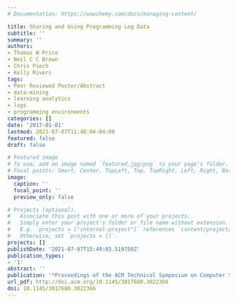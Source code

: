 ```yaml
---
# Documentation: https://wowchemy.com/docs/managing-content/

title: Sharing and Using Programming Log Data
subtitle: ''
summary: ''
authors:
- Thomas W Price
- Neil C C Brown
- Chris Piech
- Kelly Rivers
tags:
- Peer Reviewed Poster/Abstract
- data-mining
- learning analytics
- logs
- programming environments
categories: []
date: '2017-01-01'
lastmod: 2021-07-07T11:40:04-04:00
featured: false
draft: false

# Featured image
# To use, add an image named `featured.jpg/png` to your page's folder.
# Focal points: Smart, Center, TopLeft, Top, TopRight, Left, Right, BottomLeft, Bottom, BottomRight.
image:
  caption: ''
  focal_point: ''
  preview_only: false

# Projects (optional).
#   Associate this post with one or more of your projects.
#   Simply enter your project's folder or file name without extension.
#   E.g. `projects = ["internal-project"]` references `content/project/deep-learning/index.md`.
#   Otherwise, set `projects = []`.
projects: []
publishDate: '2021-07-07T15:40:03.519758Z'
publication_types:
- '1'
abstract: ''
publication: '*Proceedings of the ACM Technical Symposium on Computer Science Education*'
url_pdf: http://doi.acm.org/10.1145/3017680.3022366
doi: 10.1145/3017680.3022366
---
```

